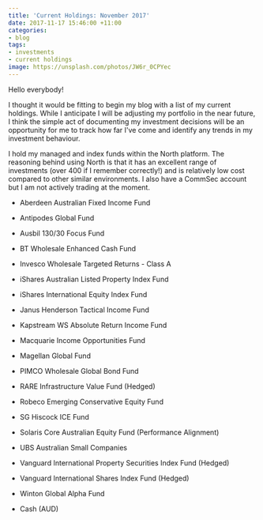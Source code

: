 ```yaml
---
title: 'Current Holdings: November 2017'
date: 2017-11-17 15:46:00 +11:00
categories:
- blog
tags:
- investments
- current holdings
image: https://unsplash.com/photos/JW6r_0CPYec
---
```


Hello everybody!

I thought it would be fitting to begin my blog with a list of my current holdings. While I anticipate I will be adjusting my portfolio in the near future, I think the simple act of documenting my investment decisions will be an opportunity for me to track how far I've come and identify any trends in my investment behaviour.

I hold my managed and index funds within the North platform. The reasoning behind using North is that it has an excellent range of investments (over 400 if I remember correctly!) and is relatively low cost compared to other similar environments. I also have a CommSec account but I am not actively trading at the moment.

* Aberdeen Australian Fixed Income Fund

* Antipodes Global Fund

* Ausbil 130/30 Focus Fund

* BT Wholesale Enhanced Cash Fund

* Invesco Wholesale Targeted Returns - Class A

* iShares Australian Listed Property Index Fund

* iShares International Equity Index Fund

* Janus Henderson Tactical Income Fund

* Kapstream WS Absolute Return Income Fund

* Macquarie Income Opportunities Fund

* Magellan Global Fund

* PIMCO Wholesale Global Bond Fund

* RARE Infrastructure Value Fund (Hedged)

* Robeco Emerging Conservative Equity Fund

* SG Hiscock ICE Fund

* Solaris Core Australian Equity Fund (Performance Alignment)

* UBS Australian Small Companies

* Vanguard International Property Securities Index Fund (Hedged)

* Vanguard International Shares Index Fund (Hedged)

* Winton Global Alpha Fund

* Cash (AUD)